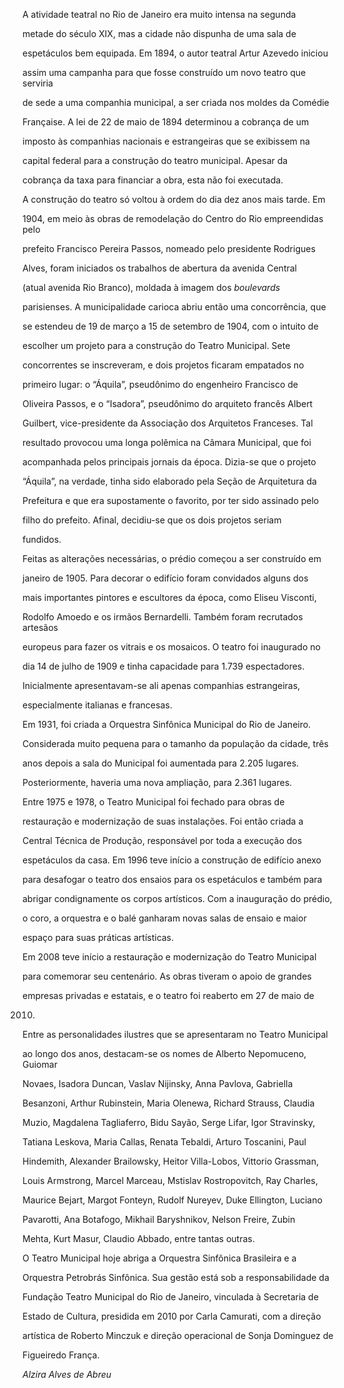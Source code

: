 

A atividade teatral no Rio de Janeiro era muito intensa na segunda

metade do século XIX, mas a cidade não dispunha de uma sala de

espetáculos bem equipada. Em 1894, o autor teatral Artur Azevedo iniciou

assim uma campanha para que fosse construído um novo teatro que serviria

de sede a uma companhia municipal, a ser criada nos moldes da Comédie

Française. A lei de 22 de maio de 1894 determinou a cobrança de um

imposto às companhias nacionais e estrangeiras que se exibissem na

capital federal para a construção do teatro municipal. Apesar da

cobrança da taxa para financiar a obra, esta não foi executada.



A construção do teatro só voltou à ordem do dia dez anos mais tarde. Em

1904, em meio às obras de remodelação do Centro do Rio empreendidas pelo

prefeito Francisco Pereira Passos, nomeado pelo presidente Rodrigues

Alves, foram iniciados os trabalhos de abertura da avenida Central

(atual avenida Rio Branco), moldada à imagem dos *boulevards*

parisienses. A municipalidade carioca abriu então uma concorrência, que

se estendeu de 19 de março a 15 de setembro de 1904, com o intuito de

escolher um projeto para a construção do Teatro Municipal. Sete

concorrentes se inscreveram, e dois projetos ficaram empatados no

primeiro lugar: o “Áquila”, pseudônimo do engenheiro Francisco de

Oliveira Passos, e o “Isadora”, pseudônimo do arquiteto francês Albert

Guilbert, vice-presidente da Associação dos Arquitetos Franceses. Tal

resultado provocou uma longa polêmica na Câmara Municipal, que foi

acompanhada pelos principais jornais da época. Dizia-se que o projeto

“Áquila”, na verdade, tinha sido elaborado pela Seção de Arquitetura da

Prefeitura e que era supostamente o favorito, por ter sido assinado pelo

filho do prefeito. Afinal, decidiu-se que os dois projetos seriam

fundidos.



Feitas as alterações necessárias, o prédio começou a ser construído em

janeiro de 1905. Para decorar o edifício foram convidados alguns dos

mais importantes pintores e escultores da época, como Eliseu Visconti,

Rodolfo Amoedo e os irmãos Bernardelli. Também foram recrutados artesãos

europeus para fazer os vitrais e os mosaicos. O teatro foi inaugurado no

dia 14 de julho de 1909 e tinha capacidade para 1.739 espectadores.

Inicialmente apresentavam-se ali apenas companhias estrangeiras,

especialmente italianas e francesas.



Em 1931, foi criada a Orquestra Sinfônica Municipal do Rio de Janeiro.

Considerada muito pequena para o tamanho da população da cidade, três

anos depois a sala do Municipal foi aumentada para 2.205 lugares.

Posteriormente, haveria uma nova ampliação, para 2.361 lugares.



Entre 1975 e 1978, o Teatro Municipal foi fechado para obras de

restauração e modernização de suas instalações. Foi então criada a

Central Técnica de Produção, responsável por toda a execução dos

espetáculos da casa. Em 1996 teve início a construção de edifício anexo

para desafogar o teatro dos ensaios para os espetáculos e também para

abrigar condignamente os corpos artísticos. Com a inauguração do prédio,

o coro, a orquestra e o balé ganharam novas salas de ensaio e maior

espaço para suas práticas artísticas.



Em 2008 teve início a restauração e modernização do Teatro Municipal

para comemorar seu centenário. As obras tiveram o apoio de grandes

empresas privadas e estatais, e o teatro foi reaberto em 27 de maio de

2010.



Entre as personalidades ilustres que se apresentaram no Teatro Municipal

ao longo dos anos, destacam-se os nomes de Alberto Nepomuceno, Guiomar

Novaes, Isadora Duncan, Vaslav Nijinsky, Anna Pavlova, Gabriella

Besanzoni, Arthur Rubinstein, Maria Olenewa, Richard Strauss, Claudia

Muzio, Magdalena Tagliaferro, Bidu Sayão, Serge Lifar, Igor Stravinsky,

Tatiana Leskova, Maria Callas, Renata Tebaldi, Arturo Toscanini, Paul

Hindemith, Alexander Brailowsky, Heitor Villa-Lobos, Vittorio Grassman,

Louis Armstrong, Marcel Marceau, Mstislav Rostropovitch, Ray Charles,

Maurice Bejart, Margot Fonteyn, Rudolf Nureyev, Duke Ellington, Luciano

Pavarotti, Ana Botafogo, Mikhail Baryshnikov, Nelson Freire, Zubin

Mehta, Kurt Masur, Claudio Abbado, entre tantas outras.



O Teatro Municipal hoje abriga a Orquestra Sinfônica Brasileira e a

Orquestra Petrobrás Sinfônica. Sua gestão está sob a responsabilidade da

Fundação Teatro Municipal do Rio de Janeiro, vinculada à Secretaria de

Estado de Cultura, presidida em 2010 por Carla Camurati, com a direção

artística de Roberto Minczuk e direção operacional de Sonja Dominguez de

Figueiredo França.



*Alzira Alves de Abreu*



